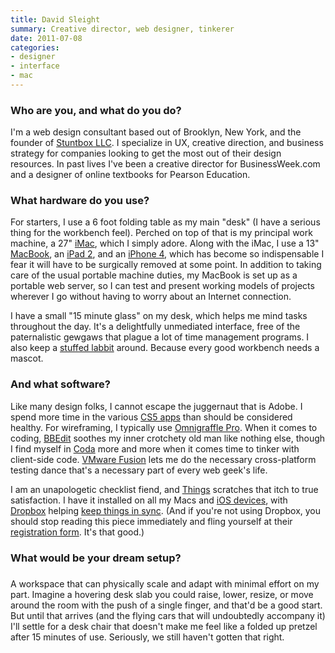 ```yaml
---
title: David Sleight
summary: Creative director, web designer, tinkerer
date: 2011-07-08
categories:
- designer
- interface
- mac
---
```


### Who are you, and what do you do?

I'm a web design consultant based out of Brooklyn, New York, and the founder of [Stuntbox LLC](http://stuntbox.com/ "David's design consultancy."). I specialize in UX, creative direction, and business strategy for companies looking to get the most out of their design resources. In past lives I've been a creative director for BusinessWeek.com and a designer of online textbooks for Pearson Education.

### What hardware do you use?

For starters, I use a 6 foot folding table as my main "desk" (I have a serious thing for the workbench feel). Perched on top of that is my principal work machine, a 27" [iMac][], which I simply adore. Along with the iMac, I use a 13" [MacBook][macbook-pro], an [iPad 2][ipad-2], and an [iPhone 4][iphone-4], which has become so indispensable I fear it will have to be surgically removed at some point. In addition to taking care of the usual portable machine duties, my MacBook is set up as a portable web server, so I can test and present working models of projects wherever I go without having to worry about an Internet connection. 

I have a small "15 minute glass" on my desk, which helps me mind tasks throughout the day. It's a delightfully unmediated interface, free of the paternalistic gewgaws that plague a lot of time management programs. I also keep a [stuffed labbit][stache-labbit-plush-7-inch] around. Because every good workbench needs a mascot.

### And what software?

Like many design folks, I cannot escape the juggernaut that is Adobe. I spend more time in the various [CS5 apps][creative-suite] than should be considered healthy. For wireframing, I typically use [Omnigraffle Pro][omnigraffle-pro]. When it comes to coding, [BBEdit][] soothes my inner crotchety old man like nothing else, though I find myself in [Coda][] more and more when it comes time to tinker with client-side code. [VMware Fusion][vmware-fusion] lets me do the necessary cross-platform testing dance that's a necessary part of every web geek's life. 

I am an unapologetic checklist fiend, and [Things][] scratches that itch to true satisfaction. I have it installed on all my Macs and [iOS devices][things-ios], with [Dropbox][] helping [keep things in sync](http://culturedcode.com/things/wiki/index.php/Syncing_Things_between_several_Macs_using_Dropbox "An article on using DropBox to keep Things in sync."). (And if you're not using Dropbox, you should stop reading this piece immediately and fling yourself at their [registration form](https://www.dropbox.com/register "The registration form for DropBox."). It's that good.)

### What would be your dream setup?

###

A workspace that can physically scale and adapt with minimal effort on my part. Imagine a hovering desk slab you could raise, lower, resize, or move around the room with the push of a single finger, and that'd be a good start. But until that arrives (and the flying cars that will undoubtedly accompany it) I'll settle for a desk chair that doesn't make me feel like a folded up pretzel after 15 minutes of use. Seriously, we still haven't gotten that right.

[bbedit]: http://www.barebones.com/products/bbedit/ "A text editor for the Mac."
[coda]: https://panic.com/coda/ "A single-window HTML/web tool for the Mac."
[creative-suite]: https://www.adobe.com/creativecloud.html "A collection of design tools."
[dropbox]: https://www.dropbox.com/ "Online syncing and storage."
[imac]: https://www.apple.com/imac/ "An all-in-one computer."
[ipad-2]: https://www.apple.com/ipad/ "A tablet device."
[iphone-4]: https://en.wikipedia.org/wiki/IPhone_4 "A smartphone."
[macbook-pro]: https://www.apple.com/macbook-pro/ "A laptop."
[omnigraffle-pro]: https://www.omnigroup.com/omnigraffle "Professional diagramming software for the Mac."
[stache-labbit-plush-7-inch]: https://www.amazon.com/Kidrobot-Stache-Labbit-Plush-White/dp/B004M73IKG "A plush labbit toy."
[things-ios]: https://culturedcode.com/things/iphone/ "A popular task management application for the iPhone."
[things]: https://culturedcode.com/things/ "A task management application for the Mac."
[vmware-fusion]: https://www.vmware.com/products/fusion.html "A PC emulator for the Mac."
